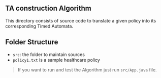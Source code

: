 ## TA construction Algorithm

This directory consists of source code to translate a given policy into its corresponding Timed Automata.

## Folder Structure


- `src`: the folder to maintain sources
- `policy1.txt` is a sample healthcare policy

> If you want to run and test the Algorithm just run `src/App.java` file.


